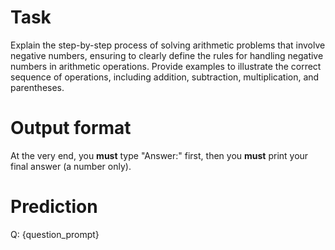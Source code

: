# Task
Explain the step-by-step process of solving arithmetic problems that involve negative numbers, ensuring to clearly define the rules for handling negative numbers in arithmetic operations. Provide examples to illustrate the correct sequence of operations, including addition, subtraction, multiplication, and parentheses.

# Output format
At the very end, you **must** type "Answer:" first, then you **must** print your final answer (a number only).

# Prediction
Q: {question_prompt}